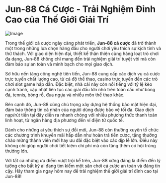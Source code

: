 # Jun-88 Cá Cược - Trải Nghiệm Đỉnh Cao của Thế Giới Giải Trí

![Image](https://github.com/user-attachments/assets/bd51ea9f-0666-407b-a7a7-98ead6de688c)

Trong thế giới cá cược ngày càng phát triển, **Jun-88 cá cược** đã trở thành một trong những lựa chọn hàng đầu cho người chơi yêu thích sự kịch tính và thử thách. Với giao diện hiện đại, thiết kế thân thiện cùng hàng loạt trò chơi đa dạng, Jun-88 không chỉ mang đến trải nghiệm giải trí tuyệt vời mà còn đảm bảo sự an toàn và minh bạch cho mọi giao dịch.

Sở hữu nền tảng công nghệ tiên tiến, Jun-88 cung cấp các dịch vụ cá cược trực tuyến chất lượng cao, từ cá độ thể thao, casino trực tuyến đến các trò chơi slot game hấp dẫn. Đặc biệt, nhà cái này còn nổi tiếng với tỷ lệ kèo cạnh tranh, cập nhật liên tục các giải đấu lớn nhỏ trên toàn cầu như bóng đá, tennis, bóng rổ, đua ngựa và nhiều môn thể thao khác.

Bên cạnh đó, Jun-88 cũng chú trọng xây dựng hệ thống bảo mật hiện đại, đảm bảo thông tin cá nhân của người dùng được bảo vệ tối đa. Giao dịch nạp/rút tiền tại đây diễn ra nhanh chóng với nhiều phương thức thanh toán linh hoạt, từ ngân hàng địa phương đến ví điện tử quốc tế.

Dành cho những ai yêu thích sự đổi mới, Jun-88 còn thường xuyên tổ chức các chương trình khuyến mãi hấp dẫn như hoàn trả tiền cược, tặng thưởng chào mừng thành viên mới hay ưu đãi đặc biệt vào các dịp lễ lớn. Điều này không chỉ giúp người chơi tiết kiệm chi phí mà còn tăng thêm cơ hội trúng thưởng lớn.

Với tất cả những ưu điểm vượt trội kể trên, Jun-88 xứng đáng là điểm đến lý tưởng cho bất kỳ ai đang tìm kiếm một sân chơi cá cược an toàn và đáng tin cậy. Hãy tham gia ngay hôm nay để trải nghiệm thế giới giải trí đỉnh cao tại Jun-88!